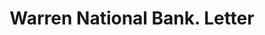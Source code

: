 ---
doi: 10.7916/D8M62XGW
date_other: '1914'
date_other_textual: '1914'
form: correspondence
genre:
- Letters (correspondence)
name:
- Warren National Bank
object_in_context_url: https://biggert.cul.columbia.edu/items/view/ave_biggert_01515
subject_hierarchical_geographic:
- Warren, Pennsylvania, United States
subject_name:
- Warren National Bank
title: Warren National Bank. Letter
sort_title: Warren National Bank. Letter
call_number: ave_biggert_01515
coordinates:
- 41.844166666666666,-79.14250000000001
pid: ave_biggert_01515
identifiers: ave_biggert_01515
canvas_id: ldpd:396776
permalink: "/items/ave_biggert_01515/"
layout: iiif-image-page
---